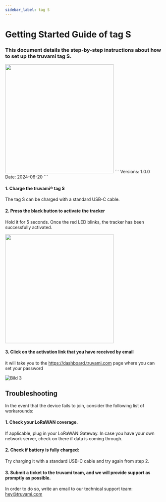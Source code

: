 ```yaml
---
sidebar_label: tag S
---
```


# Getting Started Guide of tag S

### This document details the step-by-step instructions about how to set up the truvami tag S.

<!-- ![Bild 1](/img/getting-started-imgs/tag_s_side.png) -->
<img src="/img/getting-started-imgs/tag_s_side.webp" height="350vh"/>
```
Versions: 1.0.0
Date: 2024-06-20
```

#### 1. Charge the truvami® tag S
The tag S can be charged with a standard USB-C cable. 

#### 2. Press the black button to activate the tracker
Hold it for 5 seconds. Once the red LED blinks, the tracker has been successfully activated. 

<!-- ![Bild 2](/img/getting-started-imgs/tag_s_front.png) -->
<img src="/img/getting-started-imgs/tag_s_front.webp" height="350vh"/>

#### 3. Click on the activation link that you have received by email

it will take you to the https://dashboard.truvami.com page where you can set your
password

![Bild 3](/img/getting-started-imgs/NowYourTrackingJourneyBegins.webp)



## Troubleshooting

In the event that the device fails to join, consider the following list of workarounds:

#### 1. Check your LoRaWAN coverage.
If applicable, plug in your LoRaWAN Gateway. In case you have your own network server, check on there if data is coming through.

#### 2. Check if battery is fully charged: 
Try charging it with a standard USB-C cable and try again from step 2.

#### 3. Submit a ticket to the truvami team, and we will provide support as promptly as possible. 
In order to do so, write an email to our technical support team: hey@truvami.com
